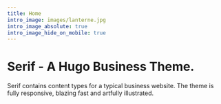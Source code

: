 ```yaml
---
title: Home
intro_image: images/lanterne.jpg
intro_image_absolute: true
intro_image_hide_on_mobile: true
---
```


# Serif - A Hugo Business Theme.

Serif contains content types for a typical business website. The theme is fully responsive, blazing fast and artfully illustrated.
